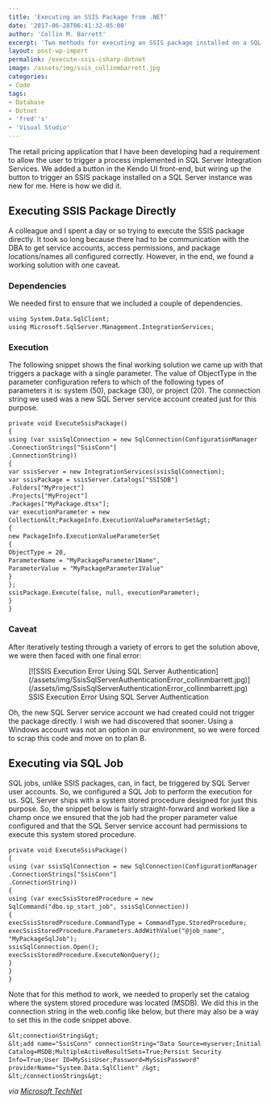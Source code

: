 ```yaml
---
title: 'Executing an SSIS Package from .NET'
date: '2017-06-28T06:41:32-05:00'
author: 'Collin M. Barrett'
excerpt: 'Two methods for executing an SSIS package installed on a SQL Server instance from a C#/.NET application.'
layout: post-wp-import
permalink: /execute-ssis-csharp-dotnet
image: /assets/img/ssis_collinmbarrett.jpg
categories:
- Code
tags:
- Database
- Dotnet
- 'fred''s'
- 'Visual Studio'
---
```


The retail pricing application that I have been developing had a requirement to allow the user to trigger a process
implemented in SQL Server Integration Services. We added a button in the Kendo UI front-end, but wiring up the button to
trigger an SSIS package installed on a SQL Server instance was new for me. Here is how we did it.

## Executing SSIS Package Directly

A colleague and I spent a day or so trying to execute the SSIS package directly. It took so long because there had to be
communication with the DBA to get service accounts, access permissions, and package locations/names all configured
correctly. However, in the end, we found a working solution with one caveat.

### Dependencies

We needed first to ensure that we included a couple of dependencies.

```
using System.Data.SqlClient;
using Microsoft.SqlServer.Management.IntegrationServices;
```

### Execution

The following snippet shows the final working solution we came up with that triggers a package with a single parameter. The value of ObjectType in the parameter configuration refers to which of the following types of parameters it is: system (50), package (30), or project (20). The connection string we used was a new SQL Server service account created just for this purpose.

```
private void ExecuteSsisPackage()
{
using (var ssisSqlConnection = new SqlConnection(ConfigurationManager
.ConnectionStrings["SsisConn"]
.ConnectionString))
{
var ssisServer = new IntegrationServices(ssisSqlConnection);
var ssisPackage = ssisServer.Catalogs["SSISDB"]
.Folders["MyProject"]
.Projects["MyProject"]
.Packages["MyPackage.dtsx"];
var executionParameter = new Collection&lt;PackageInfo.ExecutionValueParameterSet&gt;
{
new PackageInfo.ExecutionValueParameterSet
{
ObjectType = 20,
ParameterName = "MyPackageParameter1Name",
ParameterValue = "MyPackageParameter1Value"
}
};
ssisPackage.Execute(false, null, executionParameter);
}
}
```

### Caveat

After iteratively testing through a variety of errors to get the solution above, we were then faced with one final error:

<figure aria-describedby="caption-attachment-4400" class="wp-caption aligncenter" id="attachment_4400" style="width: 790px">[![SSIS Execution Error Using SQL Server Authentication](/assets/img/SsisSqlServerAuthenticationError_collinmbarrett.jpg)](/assets/img/SsisSqlServerAuthenticationError_collinmbarrett.jpg)<figcaption class="wp-caption-text" id="caption-attachment-4400">SSIS Execution Error Using SQL Server Authentication</figcaption></figure>

Oh, the new SQL Server service account we had created could not trigger the package directly. I wish we had discovered that sooner. Using a Windows account was not an option in our environment, so we were forced to scrap this code and move on to plan B.

## Executing via SQL Job

SQL jobs, unlike SSIS packages, can, in fact, be triggered by SQL Server user accounts. So, we configured a SQL Job to perform the execution for us. SQL Server ships with a system stored procedure designed for just this purpose. So, the snippet below is fairly straight-forward and worked like a champ once we ensured that the job had the proper parameter value configured and that the SQL Server service account had permissions to execute this system stored procedure.

```
private void ExecuteSsisPackage()
{
using (var ssisSqlConnection = new SqlConnection(ConfigurationManager
.ConnectionStrings["SsisConn"]
.ConnectionString))
{
using (var execSsisStoredProcedure = new SqlCommand("dbo.sp_start_job", ssisSqlConnection))
{
execSsisStoredProcedure.CommandType = CommandType.StoredProcedure;
execSsisStoredProcedure.Parameters.AddWithValue("@job_name", "MyPackageSqlJob");
ssisSqlConnection.Open();
execSsisStoredProcedure.ExecuteNonQuery();
}
}
}
```

Note that for this method to work, we needed to properly set the catalog where the system stored procedure was located (MSDB). We did this in the connection string in the web.config like below, but there may also be a way to set this in the code snippet above.

```
&lt;connectionStrings&gt;
&lt;add name="SsisConn" connectionString="Data Source=myserver;Initial Catalog=MSDB;MultipleActiveResultSets=True;Persist Security Info=True;User ID=MySsisUser;Password=MySsisPassword" providerName="System.Data.SqlClient" /&gt;
&lt;/connectionStrings&gt;
```

*via [Microsoft TechNet](https://social.technet.microsoft.com/wiki/contents/articles/21978.execute-ssis-2012-package-with-parameters-via-net.aspx)*